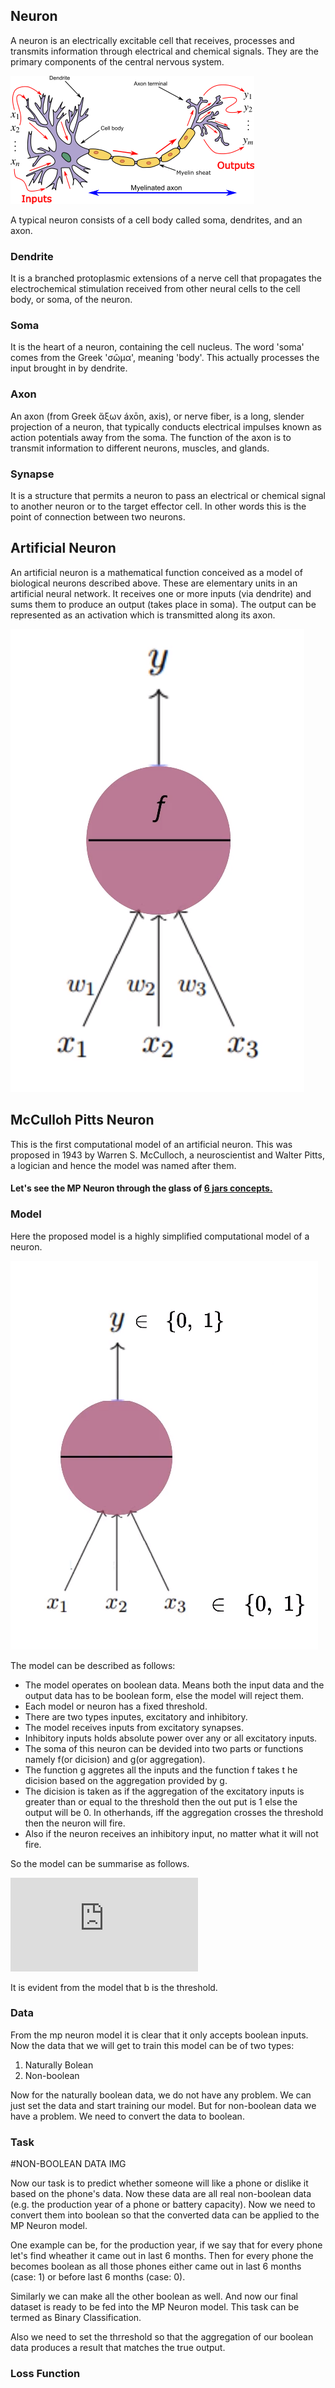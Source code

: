 ## Neuron

A neuron is an electrically excitable cell that receives, processes and transmits information through electrical and chemical signals. They are the primary components of the central nervous system.

![biological-neuron-model](assets/biological-neuron-model.png)

A typical neuron consists of a cell body called soma, dendrites, and an axon.

### Dendrite
It is a branched protoplasmic extensions of a nerve cell that propagates the electrochemical stimulation received from other neural cells to the cell body, or soma, of the neuron.

### Soma
It is the heart of a neuron, containing the cell nucleus. The word 'soma' comes from the Greek 'σῶμα', meaning 'body'. This actually processes the input brought in by dendrite.

### Axon
An axon (from Greek ἄξων áxōn, axis), or nerve fiber, is a long, slender projection of a neuron, that typically conducts electrical impulses known as action potentials away from the soma. The function of the axon is to transmit information to different neurons, muscles, and glands.

### Synapse
It is a structure that permits a neuron to pass an electrical or chemical signal to another neuron or to the target effector cell. In other words this is the point of connection between two neurons.

## Artificial Neuron

An artificial neuron is a mathematical function conceived as a model of biological neurons described above. These are elementary units in an artificial neural network. It receives one or more inputs (via dendrite) and sums them to produce an output (takes place in soma). The output can be represented as an activation which is transmitted along its axon. 

![artificial-neuron](assets/artificial-neuron.PNG)

## McCulloh Pitts Neuron

This is the first computational model of an artificial neuron. This was proposed in 1943 by Warren S. McCulloch, a neuroscientist and Walter Pitts, a logician and hence the model was named after them.

#### Let's see the MP Neuron through the glass of [6 jars concepts.](https://github.com/react117/learn-along/blob/master/deep-learning/six_jars_of_ml.md)

### Model

Here the proposed model is a highly simplified computational model of a neuron.

![mp-neuron](assets/mp-neuron.PNG)

The model can be described as follows:

- The model operates on boolean data. Means both the input data and the output data has to be boolean form, else the model will reject them.
- Each model or neuron has a fixed threshold.
- There are two types inputes, excitatory and inhibitory.
- The model receives inputs from excitatory synapses.
- Inhibitory inputs holds absolute power over any or all excitatory inputs.
- The soma of this neuron can be devided into two parts or functions namely f(or dicision) and g(or aggregation).
- The function g aggretes all the inputs and the function f takes t he dicision based on the aggregation provided by g.
- The dicision is taken as if the aggregation of the excitatory inputs is greater than or equal to the threshold then the out put is 1 else the output will be 0. In otherhands, iff the aggregation crosses the threshold then the neuron will fire.
- Also if the neuron receives an inhibitory input, no matter what it will not fire.

So the model can be summarise as follows.

![equation](https://latex.codecogs.com/gif.latex?%5Cdpi%7B150%7D%20y%3D0%5C%20if%5C%20any%5C%20x_i%5C%20is%5C%20inhibitory%2C%20else%5C%5C%20g%28x_1%2Cx_2%2C...%2Cx_n%29%3Dg%28x%29%3D%5Csum_%7Bi%3D1%7D%5E%7Bn%7Dx_i%5C%5C%5C%5C%20y%3Df%28g%28x%29%29%3D1%5C%20if%5C%20g%28x%29%20%5Cgeq%20b%5C%5C%5C%5C%20y%3Df%28g%28x%29%29%3D0%5C%20if%5C%20g%28x%29%20%3C%20b)

It is evident from the model that b is the threshold.

### Data

From the mp neuron model it is clear that it only accepts boolean inputs. Now the data that we will get to train this model can be of two types:

1. Naturally Bolean
2. Non-boolean

Now for the naturally boolean data, we do not have any problem. We can just set the data and start training our model. But for non-boolean data we have a problem. We need to convert the data to boolean.

### Task

#NON-BOOLEAN DATA IMG

Now our task is to predict whether someone will like a phone or dislike it based on the phone's data. Now these data are all real non-boolean data (e.g. the production year of a phone or battery capacity). Now we need to convert them into boolean so that the converted data can be applied to the MP Neuron model.

One example can be, for the production year, if we say that for every phone let's find wheather it came out in last 6 months. Then for every phone the becomes boolean as all those phones either came out in last 6 months (case: 1) or before last 6 months (case: 0).

Similarly we can make all the other boolean as well. And now our final dataset is ready to be fed into the MP Neuron model. This task can be termed as Binary Classification.

Also we need to set the thrreshold so that the aggregation of our boolean data produces a result that matches the true output.

### Loss Function
